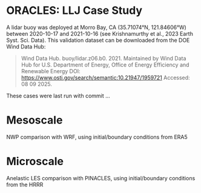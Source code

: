 # ORACLES: LLJ Case Study

A lidar buoy was deployed at Morro Bay, CA (35.71074°N, 121.84606°W) between
2020-10-17 and 2021-10-16 (see Krishnamurthy et al., 2023 Earth Syst. Sci.
Data). This validation dataset can be downloaded from the DOE Wind Data Hub:

> Wind Data Hub. buoy/lidar.z06.b0. 2021.
> Maintained by Wind Data Hub for U.S. Department of Energy,
> Office of Energy Efficiency and Renewable Energy
> DOI: https://www.osti.gov/search/semantic:10.21947/1959721
> Accessed: 08 09 2025.

These cases were last run with commit ...

# Mesoscale

NWP comparison with WRF, using initial/boundary conditions from ERA5

# Microscale

Anelastic LES comparison with PINACLES, using initial/boundary conditions from
the HRRR
